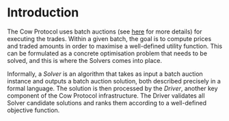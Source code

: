# Introduction

The Cow Protocol uses batch auctions (see [here](../../overview/batch-auctions) for more details) for executing the trades. Within a given batch, the goal is to compute prices and traded amounts in order to maximise a well-defined utility function. This can be formulated as a concrete optimisation problem that needs to be solved, and this is where the Solvers comes into place.

Informally, a _Solver_ is an algorithm that takes as input a batch auction instance and outputs a batch auction solution, both described precisely in a formal language. The solution is then processed by the _Driver_, another key component of the Cow Protocol infrastructure. The Driver validates all Solver candidate solutions and ranks them according to a well-defined objective function.
